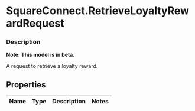 # SquareConnect.RetrieveLoyaltyRewardRequest

### Description
**Note: This model is in beta.**

A request to retrieve a loyalty reward.

## Properties
Name | Type | Description | Notes
------------ | ------------- | ------------- | -------------


